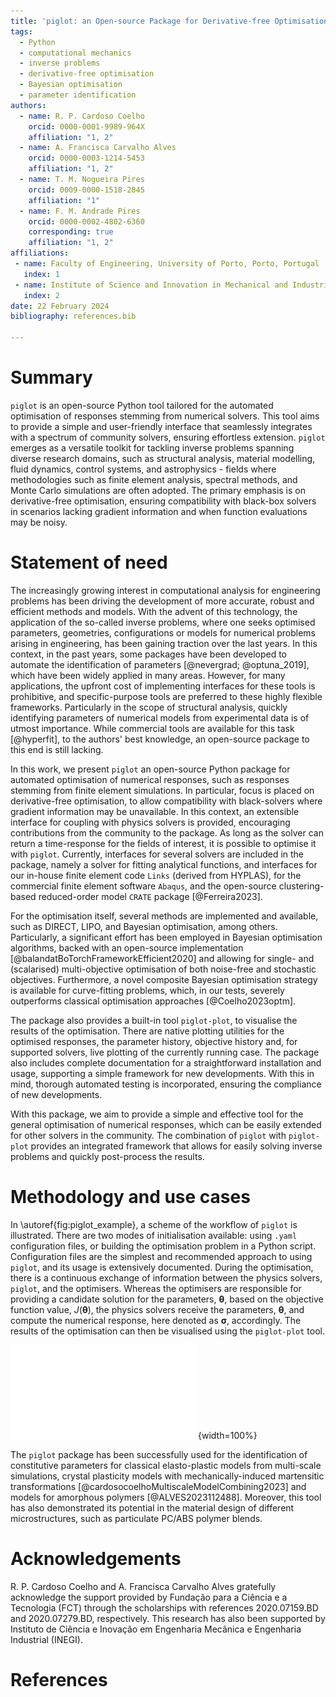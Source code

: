 ```yaml
---
title: 'piglot: an Open-source Package for Derivative-free Optimisation of Numerical Responses'
tags:
  - Python
  - computational mechanics
  - inverse problems
  - derivative-free optimisation
  - Bayesian optimisation
  - parameter identification
authors:
  - name: R. P. Cardoso Coelho
    orcid: 0000-0001-9989-964X
    affiliation: "1, 2"
  - name: A. Francisca Carvalho Alves
    orcid: 0000-0003-1214-5453
    affiliation: "1, 2"
  - name: T. M. Nogueira Pires
    orcid: 0009-0000-1518-2845
    affiliation: "1"
  - name: F. M. Andrade Pires
    orcid: 0000-0002-4802-6360
    corresponding: true
    affiliation: "1, 2"
affiliations:
 - name: Faculty of Engineering, University of Porto, Porto, Portugal
   index: 1
 - name: Institute of Science and Innovation in Mechanical and Industrial Engineering, Porto, Portugal
   index: 2
date: 22 February 2024
bibliography: references.bib

---
```


# Summary
`piglot` is an open-source Python tool tailored for the automated optimisation of responses stemming from numerical solvers.
This tool aims to provide a simple and user-friendly interface that seamlessly integrates with a spectrum of community solvers, ensuring effortless extension.
`piglot` emerges as a versatile toolkit for tackling inverse problems spanning diverse research domains, such as structural analysis, material modelling, fluid dynamics, control systems, and astrophysics - fields where methodologies such as finite element analysis, spectral methods, and Monte Carlo simulations are often adopted.
The primary emphasis is on derivative-free optimisation, ensuring compatibility with black-box solvers in scenarios lacking gradient information and when function evaluations may be noisy.

# Statement of need

The increasingly growing interest in computational analysis for engineering problems has been driving the development of more accurate, robust and efficient methods and models.
With the advent of this technology, the application of the so-called inverse problems, where one seeks optimised parameters, geometries, configurations or models for numerical problems arising in engineering, has been gaining traction over the last years.
In this context, in the past years, some packages have been developed to automate the identification of parameters [@nevergrad; @optuna_2019], which have been widely applied in many areas.
However, for many applications, the upfront cost of implementing interfaces for these tools is prohibitive, and specific-purpose tools are preferred to these highly flexible frameworks.
Particularly in the scope of structural analysis, quickly identifying parameters of numerical models from experimental data is of utmost importance.
While commercial tools are available for this task [@hyperfit], to the authors' best knowledge, an open-source package to this end is still lacking.

In this work, we present `piglot` an open-source Python package for automated optimisation of numerical responses, such as responses stemming from finite element simulations.
In particular, focus is placed on derivative-free optimisation, to allow compatibility with black-solvers where gradient information may be unavailable.
In this context, an extensible interface for coupling with physics solvers is provided, encouraging contributions from the community to the package.
As long as the solver can return a time-response for the fields of interest, it is possible to optimise it with `piglot`.
Currently, interfaces for several solvers are included in the package, namely a solver for fitting analytical functions, and interfaces for our in-house finite element code `Links` (derived from HYPLAS), for the commercial finite element software `Abaqus`, and the open-source clustering-based reduced-order model `CRATE` package [@Ferreira2023].

For the optimisation itself, several methods are implemented and available, such as DIRECT, LIPO, and Bayesian optimisation, among others.
Particularly, a significant effort has been employed in Bayesian optimisation algorithms, backed with an open-source implementation [@balandatBoTorchFrameworkEfficient2020] and allowing for single- and (scalarised) multi-objective optimisation of both noise-free and stochastic objectives.
Furthermore, a novel composite Bayesian optimisation strategy is available for curve-fitting problems, which, in our tests, severely outperforms classical optimisation approaches [@Coelho2023optm].

The package also provides a built-in tool `piglot-plot`, to visualise the results of the optimisation.
There are native plotting utilities for the optimised responses, the parameter history, objective history and, for supported solvers, live plotting of the currently running case.
The package also includes complete documentation for a straightforward installation and usage, supporting a simple framework for new developments. 
With this in mind, thorough automated testing is incorporated, ensuring the compliance of new developments.

With this package, we aim to provide a simple and effective tool for the general optimisation of numerical responses, which can be easily extended for other solvers in the community.
The combination of `piglot` with `piglot-plot` provides an integrated framework that allows for easily solving inverse problems and quickly post-process the results.

# Methodology and use cases

In \autoref{fig:piglot_example}, a scheme of the workflow of `piglot` is illustrated.
There are two modes of initialisation available: using `.yaml` configuration files, or building the optimisation problem in a Python script. 
Configuration files are the simplest and recommended approach to using `piglot`, and its usage is extensively documented.
During the optimisation, there is a continuous exchange of information between the physics solvers, `piglot`, and the optimisers.
Whereas the optimisers are responsible for providing a candidate solution for the parameters, $\boldsymbol{\theta}$, based on the objective function value, $J(\boldsymbol{\theta})$, the physics solvers receive the parameters, $\boldsymbol{\theta}$, and compute the numerical response, here denoted as $\boldsymbol{\sigma}$, accordingly.
The results of the optimisation can then be visualised using the `piglot-plot` tool.


![Schematic illustration of `piglot`. \label{fig:piglot_example}](piglot.pdf){width=100%}


The `piglot` package has been successfully used for the identification of constitutive parameters for classical elasto-plastic models from multi-scale simulations, crystal plasticity models with mechanically-induced martensitic transformations [@cardosocoelhoMultiscaleModelCombining2023] and models for amorphous polymers [@ALVES2023112488].
Moreover, this tool has also demonstrated its potential in the material design of different microstructures, such as particulate PC/ABS polymer blends.



# Acknowledgements

R. P. Cardoso Coelho and A. Francisca Carvalho Alves gratefully acknowledge the support provided by Fundação para a Ciência e a Tecnologia (FCT) through the scholarships with references 2020.07159.BD and 2020.07279.BD, respectively.
This research has also been supported by Instituto de Ciência e Inovação em Engenharia Mecânica e Engenharia Industrial (INEGI).

# References
